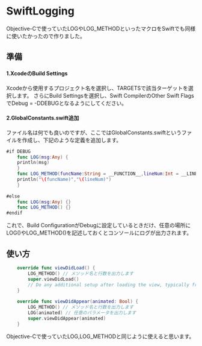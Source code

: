 # SwiftLogging
Objective-Cで使っていたLOGやLOG_METHODといったマクロをSwiftでも同様に使いたかったので作りました。
## 準備
#### 1.XcodeのBuild Settings
Xcodeから使用するプロジェクト名を選択し、TARGETSで該当ターゲットを選択します。
さらにBuild Settingsを選択し、Swift CompilerのOther Swift FlagsでDebug = -DDEBUGとなるようにしてください。
#### 2.GlobalConstants.swift追加
ファイル名は何でも良いのですが、ここではGlobalConstants.swiftというファイルを作成し、下記のような定義を追加します。
```swift
#if DEBUG
    func LOG(msg:Any) {
    println(msg)
    }
    func LOG_METHOD(funcName:String = __FUNCTION__,lineNum:Int = __LINE__ ){
    println("\(funcName)","\(lineNum)")
    }
    
#else
    func LOG(msg:Any) {}
    func LOG_METHOD() {}
#endif
```
これで、Build ConfigurationがDebugに設定しているときだけ、任意の場所にLOG()やLOG_METHOD()を記述しておくとコンソールにログが出力されます。

## 使い方

``` swift
    override func viewDidLoad() {
        LOG_METHOD() // メソッド名と行数を出力します
        super.viewDidLoad()
        // Do any additional setup after loading the view, typically from a nib.
    }
    
    override func viewDidAppear(animated: Bool) {
        LOG_METHOD() // メソッド名と行数を出力します
        LOG(animated) // 任意のパラメータを出力します
        super.viewDidAppear(animated)
    }
```

Objective-Cで使っていたLOG,LOG_METHODと同じように使えると思います。
